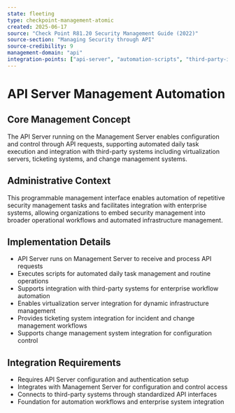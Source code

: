 ```yaml
---
state: fleeting
type: checkpoint-management-atomic
created: 2025-06-17
source: "Check Point R81.20 Security Management Guide (2022)"
source-section: "Managing Security through API"
source-credibility: 9
management-domain: "api"
integration-points: ["api-server", "automation-scripts", "third-party-integration", "management-server-control"]
---
```


# API Server Management Automation

## Core Management Concept
The API Server running on the Management Server enables configuration and control through API requests, supporting automated daily task execution and integration with third-party systems including virtualization servers, ticketing systems, and change management systems.

## Administrative Context
This programmable management interface enables automation of repetitive security management tasks and facilitates integration with enterprise systems, allowing organizations to embed security management into broader operational workflows and automated infrastructure management.

## Implementation Details
- API Server runs on Management Server to receive and process API requests
- Executes scripts for automated daily task management and routine operations
- Supports integration with third-party systems for enterprise workflow automation
- Enables virtualization server integration for dynamic infrastructure management
- Provides ticketing system integration for incident and change management workflows
- Supports change management system integration for configuration control

## Integration Requirements
- Requires API Server configuration and authentication setup
- Integrates with Management Server for configuration and control access
- Connects to third-party systems through standardized API interfaces
- Foundation for automation workflows and enterprise system integration